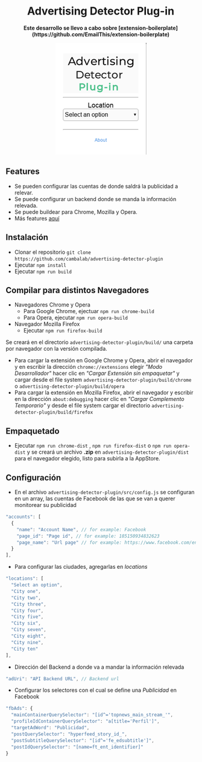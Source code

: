 <div align="center">
  <h1>
    Advertising Detector Plug-in  
  </h1>
  <p>
    <strong>Este desarrollo se llevo a cabo sobre [extension-boilerplate](https://github.com/EmailThis/extension-boilerplate) </strong>
  </p>
  <img src="./Documentation/images/plugin.png" alt="advertising detector plugin">
</div>

## Features  
  + Se pueden configurar las cuentas de donde saldrá la publicidad a relevar.  
  + Se puede configurar un backend donde se manda la información relevada.
  + Se puede buildear para Chrome, Mozilla y Opera.
  + Más features [aquí](https://github.com/EmailThis/extension-boilerplate#features)  

## Instalación  
  + Clonar el repositorio  ```git clone https://github.com/cambalab/advertising-detector-plugin ```  
  + Ejecutar ```npm install```  
  + Ejecutar ```npm run build```

## Compilar para distintos Navegadores  
  + Navegadores Chrome y Opera
    - Para Google Chrome, ejectuar ```npm run chrome-build```   
    - Para Opera, ejecutar ```npm run opera-build```  
  + Navegador Mozilla Firefox
    - Ejecutar ```npm run firefox-build```  

  Se creará en el directorio ```advertising-detector-plugin/build/``` una carpeta por navegador con la versión compilada.  
  + Para cargar la extensión en Google Chrome y Opera, abrir el navegador y en escribir la dirección ```chrome://extensions``` elegir *"Modo Desarrollador"* hacer clic en *"Cargar Extensión sin empaquetar"* y cargar desde el file system ```advertising-detector-plugin/build/chrome``` o ```advertising-detector-plugin/build/opera```  
  + Para cargar la extensión en Mozilla Firefox, abrir el navegador y escribir en la dirección ```about:debugging``` hacer clic en *"Cargar Complemento Temporario"* y desde el file system cargar el directorio ```advertising-detector-plugin/build/firefox```

## Empaquetado  
  + Ejecutar ```npm run chrome-dist``` , ```npm run firefox-dist``` o ```npm run opera-dist``` y se creará un archivo **.zip** en ```advertising-detector-plugin/dist``` para el navegador elegido, listo para subirla a la AppStore.

## Configuración    
  + En el archivo `advertising-detector-plugin/src/config.js` se configuran en un array, las cuentas de Facebook de las que se van a querer monitorear su publicidad  

  ```javascript
  "accounts": [
    {
      "name": "Account Name", // for example: Facebook
      "page_id": "Page id", // for example: 185150934832623
      "page_name": "Url page" // for example: https://www.facebook.com/enespanol/
    }
  ],
  ```  

  + Para configurar las ciudades, agregarlas en *locations*  

  ```javascript
  "locations": [
    "Select an option",
    "City one",
    "City two",
    "City three",
    "City four",
    "City five",
    "City six",
    "City seven",
    "City eight",
    "City nine",
    "City ten"
  ],
  ```  

  + Dirección del Backend a donde va a mandar la información relevada  

  ```javascript
  "adUri": "API Backend URL", // Backend url
  ```  

  + Configurar los selectores con el cual se define una *Publicidad* en Facebook  

  ```javascript
  "fbAds": {
    "mainContainerQuerySelector": "[id^='topnews_main_stream_'",
    "profileIdContainerQuerySelector": "a[title='Perfil']",
    "targetAdWord": "Publicidad",
    "postQuerySelector": "hyperfeed_story_id_",
    "postSubtitleQuerySelector": "[id^='fe_edsubtitle']",
    "postIdQuerySelector": "[name=ft_ent_identifier]"
  }
  ```
